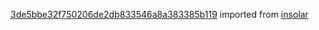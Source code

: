 [3de5bbe32f750206de2db833546a8a383385b119](https://github.com/insolar/insolar/commit/3de5bbe32f750206de2db833546a8a383385b119) imported from [insolar](https://github.com/insolar/insolar)
